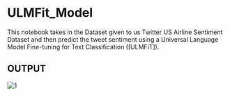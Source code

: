 # ULMFit_Model

This notebook takes in the Dataset given to us Twitter US Airline Sentiment Dataset and then predict the tweet sentiment using a Universal Language Model Fine-tuning for Text Classification ([ULMFiT]).

## OUTPUT
  
![1](https://user-images.githubusercontent.com/24778627/54938091-b9cef380-4f4b-11e9-918f-2351182d5040.PNG)










